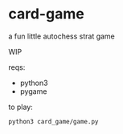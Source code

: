 # card-game
a fun little autochess strat game

WIP

reqs:
- python3
- pygame

to play:

``python3 card_game/game.py``

